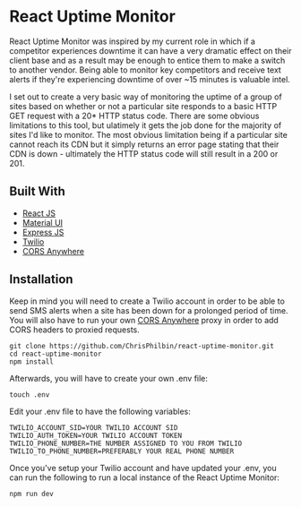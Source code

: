 # React Uptime Monitor

React Uptime Monitor was inspired by my current role in which if a competitor experiences downtime it can have a very dramatic effect on their client base and as a result may be enough to entice them to make a switch to another vendor. Being able to monitor key competitors and receive text alerts if they're experiencing downtime of over ~15 minutes is valuable intel.

I set out to create a very basic way of monitoring the uptime of a group of sites based on whether or not a particular site responds to a basic HTTP GET request with a 20* HTTP status code. There are some obvious limitations to this tool, but ulatimely it gets the job done for the majority of sites I'd like to monitor. The most obvious limitation being if a particular site cannot reach its CDN but it simply returns an error page stating that their CDN is down - ultimately the HTTP status code will still result in a 200 or 201.

## Built With
* [React JS](https://www.reactjs.org)
* [Material UI](https://material-ui.com/)
* [Express JS](http://expressjs.com/)
* [Twilio](https://www.twilio.com)
* [CORS Anywhere](https://github.com/Rob--W/cors-anywhere)

## Installation

Keep in mind you will need to create a Twilio account in order to be able to send SMS alerts when a site has been down for a prolonged period of time. You will also have to run your own [CORS Anywhere](https://github.com/Rob--W/cors-anywhere) proxy in order to add CORS headers to proxied requests. 

```
git clone https://github.com/ChrisPhilbin/react-uptime-monitor.git
cd react-uptime-monitor
npm install
```

Afterwards, you will have to create your own .env file:

```
touch .env
```

Edit your .env file to have the following variables:

```
TWILIO_ACCOUNT_SID=YOUR TWILIO ACCOUNT SID
TWILIO_AUTH_TOKEN=YOUR TWILIO ACCOUNT TOKEN
TWILIO_PHONE_NUMBER=THE NUMBER ASSIGNED TO YOU FROM TWILIO
TWILIO_TO_PHONE_NUMBER=PREFERABLY YOUR REAL PHONE NUMBER
```

Once you've setup your Twilio account and have updated your .env, you can run the following to run a local instance of the React Uptime Monitor:

```
npm run dev
```
